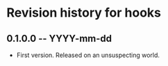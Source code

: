 # Revision history for hooks

## 0.1.0.0 -- YYYY-mm-dd

* First version. Released on an unsuspecting world.

